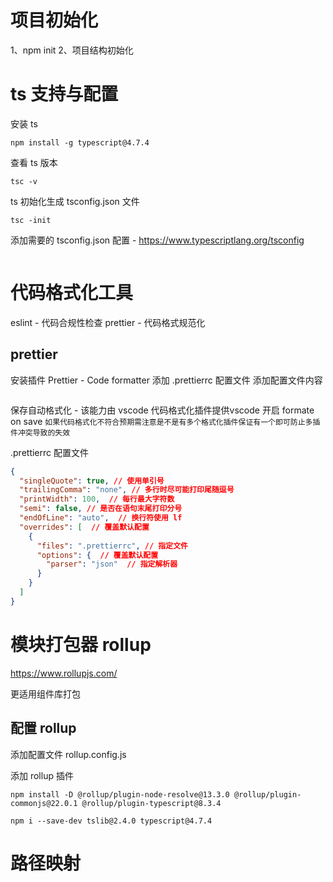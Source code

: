 # 项目初始化

1、npm init
2、项目结构初始化

# ts 支持与配置

安装 ts  

```shell
npm install -g typescript@4.7.4
```

查看 ts 版本

```shell
tsc -v
```

 ts 初始化生成 tsconfig.json 文件

```shell
tsc -init
```

添加需要的 tsconfig.json 配置 - https://www.typescriptlang.org/tsconfig

```

```

# 代码格式化工具

eslint - 代码合规性检查
prettier - 代码格式规范化

## prettier

安装插件 Prettier - Code formatter
添加 .prettierrc 配置文件
添加配置文件内容

```

```

保存自动格式化 - 该能力由 vscode 代码格式化插件提供vscode 开启  formate on save
`如果代码格式化不符合预期需注意是不是有多个格式化插件保证有一个即可防止多插件冲突导致的失效`

.prettierrc 配置文件
```json
{
  "singleQuote": true, // 使用单引号
  "trailingComma": "none", // 多行时尽可能打印尾随逗号
  "printWidth": 100,  // 每行最大字符数
  "semi": false, // 是否在语句末尾打印分号
  "endOfLine": "auto",  // 换行符使用 lf
  "overrides": [  // 覆盖默认配置
    {
      "files": ".prettierrc", // 指定文件
      "options": {  // 覆盖默认配置
        "parser": "json"  // 指定解析器
      }
    }
  ]
}
```

# 模块打包器 rollup

https://www.rollupjs.com/

更适用组件库打包
## 配置 rollup
添加配置文件
rollup.config.js

添加 rollup 插件

```
npm install -D @rollup/plugin-node-resolve@13.3.0 @rollup/plugin-commonjs@22.0.1 @rollup/plugin-typescript@8.3.4
```




```
npm i --save-dev tslib@2.4.0 typescript@4.7.4
```

# 路径映射